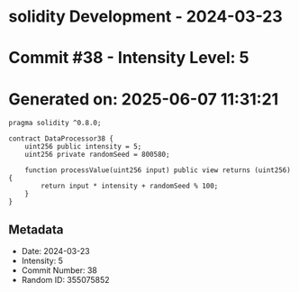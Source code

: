 ﻿# solidity Development - 2024-03-23
# Commit #38 - Intensity Level: 5
# Generated on: 2025-06-07 11:31:21
```solidity
pragma solidity ^0.8.0;

contract DataProcessor38 {
    uint256 public intensity = 5;
    uint256 private randomSeed = 800580;

    function processValue(uint256 input) public view returns (uint256) {
        return input * intensity + randomSeed % 100;
    }
}
```
## Metadata
- Date: 2024-03-23
- Intensity: 5
- Commit Number: 38
- Random ID: 355075852
